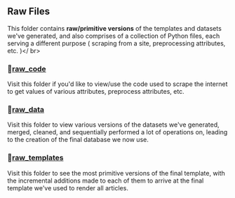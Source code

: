 ## Raw Files

This folder contains **raw/primitive versions** of the templates and datasets we've generated, and also comprises of a collection of Python files, each serving a different purpose ( scraping from a site, preprocessing attributes, etc. )</ br>

### 📁[raw_code](https://github.com/indicwiki-iiit/Books/tree/new/raw_files/raw_code)
Visit this folder if you'd like to view/use the code used to scrape the internet to get values of various attributes, preprocess attributes, etc.

### 📁[raw_data](https://github.com/indicwiki-iiit/Books/tree/new/raw_files/raw_data)
Visit this folder to view various versions of the datasets we've generated, merged, cleaned, and sequentially performed a lot of operations on, leading to the creation of the final database we now use. 

### 📁[raw_templates](https://github.com/indicwiki-iiit/Books/tree/new/raw_files/raw_templates)
Visit this folder to see the most primitive versions of the final template, with the incremental additions made to each of them to arrive at the final template we've used to render all articles.

